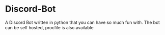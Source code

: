 # Discord-Bot

A Discord Bot written in python that you can have so much fun with.
The bot can be self hosted, procfile is also available
